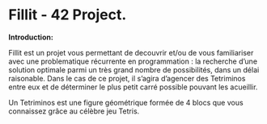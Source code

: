 # Fillit - 42 Project.

**Introduction:**

Fillit est un projet vous permettant de decouvrir et/ou de vous familiariser avec une problematique récurrente en programmation : la recherche d’une solution optimale parmi un très grand nombre de possibilités, dans un délai raisonable. Dans le cas de ce projet, il s’agira d’agencer des Tetriminos entre eux et de déterminer le plus petit carré possible pouvant les acueillir.

Un Tetriminos est une figure géométrique formée de 4 blocs que vous connaissez grâce au célèbre jeu Tetris.
